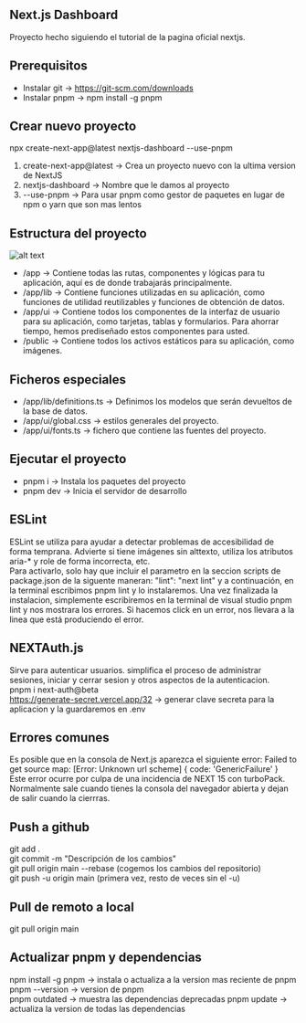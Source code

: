 ## Next.js Dashboard

Proyecto hecho siguiendo el tutorial de la pagina oficial nextjs.

## Prerequisitos
- Instalar git -> https://git-scm.com/downloads
- Instalar pnpm -> npm install -g pnpm

## Crear nuevo proyecto
npx create-next-app@latest nextjs-dashboard --use-pnpm     

1. create-next-app@latest -> Crea un proyecto nuevo con la ultima version de NextJS
2. nextjs-dashboard -> Nombre que le damos al proyecto
3. --use-pnpm -> Para usar pnpm como gestor de paquetes en lugar de npm o yarn que son mas lentos

## Estructura del proyecto
![alt text](learn-folder-structure.avif)    

- /app -> Contiene todas las rutas, componentes y lógicas para tu aplicación, aquí es de donde trabajarás principalmente.  
- /app/lib -> Contiene funciones utilizadas en su aplicación, como funciones de utilidad reutilizables y funciones de obtención de datos.  
- /app/ui -> Contiene todos los componentes de la interfaz de usuario para su aplicación, como tarjetas, tablas y formularios. Para ahorrar tiempo, hemos prediseñado estos componentes para usted.  
- /public -> Contiene todos los activos estáticos para su aplicación, como imágenes.   

## Ficheros especiales
- /app/lib/definitions.ts -> Definimos los modelos que serán devueltos de la base de datos.  
- /app/ui/global.css -> estilos generales del proyecto.  
- /app/ui/fonts.ts -> fichero que contiene las fuentes del proyecto.

## Ejecutar el proyecto
- pnpm i -> Instala los paquetes del proyecto
- pnpm dev -> Inicia el servidor de desarrollo

## ESLint  
ESLint se utiliza para ayudar a detectar problemas de accesibilidad de forma temprana. Advierte si tiene imágenes sin alttexto, utiliza los  atributos aria-* y  role de forma incorrecta, etc.  
Para activarlo, solo hay que incluir el parametro en la seccion scripts de package.json de la siguente maneran: "lint": "next lint"  y a continuación, en la terminal escribimos pnpm lint y lo instalaremos. Una vez finalizada la instalacion, simplemente escribiremos en la terminal de visual studio pnpm lint y nos mostrara los errores. Si hacemos click en un error, nos llevara a la linea que está produciendo el error.

## NEXTAuth.js  
Sirve para autenticar usuarios. simplifica el proceso de administrar sesiones, iniciar y cerrar sesion y otros aspectos de la autenticacion.  
pnpm i next-auth@beta  
https://generate-secret.vercel.app/32 -> generar clave secreta para la aplicacion y la guardaremos en .env

## Errores comunes  
Es posible que en la consola de Next.js aparezca el siguiente error: Failed to get source map: [Error: Unknown url scheme] { code: 'GenericFailure' }  
Este error ocurre por culpa de una incidencia de NEXT 15 con turboPack. Normalmente sale cuando tienes la consola del navegador abierta y dejan de salir cuando la cierrras.  

## Push a github
git add .  
git commit -m "Descripción de los cambios"  
git pull origin main --rebase (cogemos los cambios del repositorio)  
git push -u origin main (primera vez, resto de veces sin el -u)  

## Pull de remoto a local
git pull origin main  

## Actualizar pnpm y dependencias  
npm install -g pnpm -> instala o actualiza a la version mas reciente de pnpm  
pnpm --version -> version de pnpm  
pnpm outdated -> muestra las dependencias deprecadas
pnpm update -> actualiza la version de todas las dependencias

